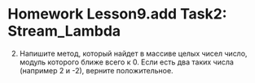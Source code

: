 # Homework Lesson9.add Task2: Stream_Lambda
 2. Напишите метод, который найдет в массиве целых чисел число, модуль которого ближе всего к 0.
 Если есть два таких числа (например 2 и -2), верните положительное.
 